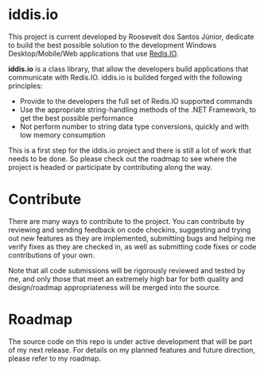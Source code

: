 iddis.io
=======

This project is current developed by Roosevelt dos Santos Júnior, dedicate to build the best possible solution to the development Windows Desktop/Mobile/Web applications that use [Redis.IO](http://www.redis.io).

**iddis.io** is a class library, that allow the developers build applications that communicate with Redis.IO. iddis.io is builded forged with the following principles:
  * Provide to the developers the full set of Redis.IO supported commands
  * Use the appropriate string-handling methods of the .NET Framework, to get the best possible performance
  * Not perform number to string data type conversions, quickly and with low memory consumption

This is a first step for the iddis.io project and there is still a lot of work that needs to be done. So please check 
out the roadmap to see where the project is headed or participate by contributing along the way.

Contribute
==========

There are many ways to contribute to the project.
You can contribute by reviewing and sending feedback on code checkins, suggesting and trying out new features 
as they are implemented, submitting bugs and helping me verify fixes as they are checked in, as well as submitting code 
fixes or code contributions of your own.

Note that all code submissions will be rigorously reviewed and tested by me, and only those that meet an extremely high 
bar for both quality and design/roadmap appropriateness will be merged into the source.

Roadmap
=======

The source code on this repo is under active development that will be part of my next release. For details on my planned features and future direction, please refer to my roadmap.
